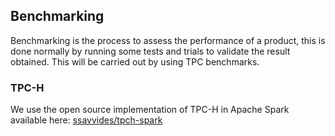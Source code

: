 ## Benchmarking
Benchmarking is the process to assess the performance of a product, this is done normally by running some tests and trials to validate the result obtained. This will be carried out by using TPC benchmarks.

### TPC-H

We use the open source implementation of TPC-H in Apache Spark available here: [ssavvides/tpch-spark](https://github.com/ssavvides/tpch-spark)
